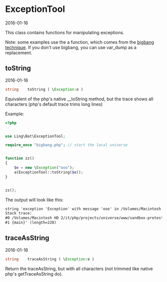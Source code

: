 ExceptionTool
=====================
2016-01-16



This class contains functions for manipulating exceptions.



Note: 
some examples use the a function, which comes from the [bigbang technique]( https://github.com/lingtalfi/TheScientist/blob/master/convention.portableAutoloader.eng.md ).
If you don't use bigbang, you can use var_dump as a replacement.




toString
-------------
2016-01-16


```php
string    toString ( \Exception:e )
```

Equivalent of the php's native __toString method, but the trace shows all characters (php's default trace trims long lines)


Example:

```php
<?php


use Ling\Bat\ExceptionTool;

require_once "bigbang.php"; // start the local universe


function zz()
{
    $e = new \Exception("ooo");
    a(ExceptionTool::toString($e));
}


zz();

```

The output will look like this:

```html 
string 'exception 'Exception' with message 'ooo' in /Volumes/Macintosh HD 2/it/php/projects/universe/www/sandbox-pretest.php:11
Stack trace:
#0 /Volumes/Macintosh HD 2/it/php/projects/universe/www/sandbox-pretest.php(16): zz()
#1 {main}' (length=228)

```




traceAsString
-------------
2016-01-16


```php
string    traceAsString ( \Exception:e )
```

Return the traceAsString, but with all characters (not trimmed like native php's getTraceAsString do).

